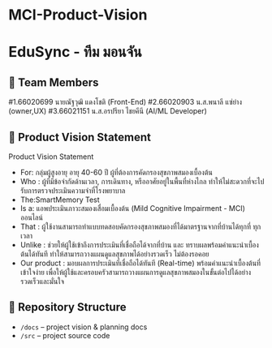 # MCI-Product-Vision

# EduSync - ทีม มอนจัน

## 👥 Team Members
#1.66020699 นายณัฐวุฒิ แดงโชติ (Front-End)
#2.66020903 น.ส.พนาลี แซ่ย่าง (owner,UX)
#3.66021151 น.ส.อรปรียา ไชยคีนี (AI/ML Developer)

## 🎯 Product Vision Statement
Product Vision Statement

- For: กลุ่มผู้สูงอายุ อายุ 40-60 ปี ผู้ที่ต้องการคัดกรองสุขภาพสมองเบื้องต้น
- Who : ผู้ที่มีข้อจำกัดด้านเวลา, การเดินทาง, หรืออาศัยอยู่ในพื้นที่ห่างไกล ทำให้ไม่สะดวกที่จะไปรับการตรวจประเมินความจำที่โรงพยาบาล
- The:SmartMemory Test
- Is a: แอพประเมินภาวะสมองเสื่อมเบื้องต้น (Mild Cognitive Impairment - MCI) ออนไลน์
- That : ผู้ใช้งานสามารถทำแบบทดสอบคัดกรองสุขภาพสมองที่ได้มาตรฐานจากที่บ้านได้ทุกที่ ทุกเวลา
- Unlike : ช่วยให้ผู้ใช้เข้าถึงการประเมินที่เชื่อถือได้จากที่บ้าน และ ทราบผลพร้อมคำแนะนำเบื้องต้นได้ทันที ทำให้สามารถวางแผนดูแลสุขภาพได้อย่างรวดเร็ว ไม่ต้องรอคอย
- Our product : มอบผลการประเมินที่เชื่อถือได้ทันที (Real-time) พร้อมคำแนะนำเบื้องต้นที่เข้าใจง่าย เพื่อให้ผู้ใช้และครอบครัวสามารถวางแผนการดูแลสุขภาพสมองในขั้นต่อไปได้อย่างรวดเร็วและมั่นใจ


## 🔗 Repository Structure
- `/docs` – project vision & planning docs
- `/src` – project source code
